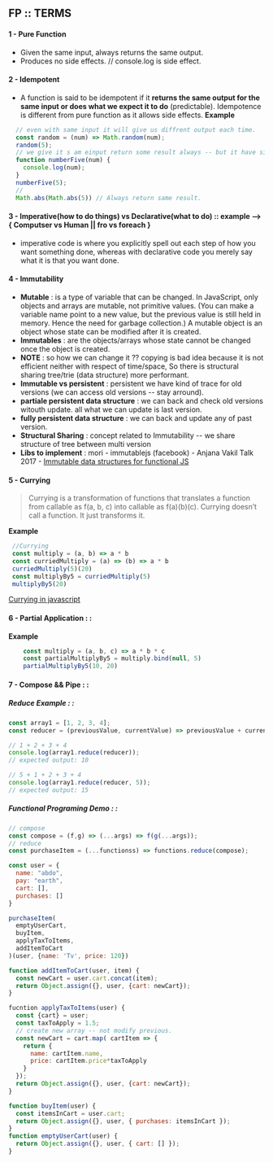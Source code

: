 ## FP :: TERMS
#### 1 - Pure Function  
  - Given the same input, always returns the same output.
  - Produces no side effects. // console.log is side effect.
#### 2 - Idempotent
  - A function is said to be idempotent if it **returns the same output for the same input or does what we expect it to do** (predictable). Idempotence is different from pure function as it allows side effects.
**Example**
```js
  // even with same input it will give us diffrent output each time.
  const random = (num) => Math.random(num);
  random(5);
  // we give it s am einput return some result always -- but it have side effect.
  function numberFive(num) {
    console.log(num);
  }
  numberFive(5);
  //
  Math.abs(Math.abs(5)) // Always return same result.
```
#### 3 - Imperative(how to do things) vs Declarative(what to do) :: example --> { Computser vs Human || fro vs foreach } 
  - imperative code is where you explicitly spell out each step of how you want something done, whereas with declarative code you merely say what it is that you want done.
#### 4 - Immutability
   - **Mutable** : is a type of variable that can be changed. In JavaScript, only objects and arrays are mutable, not primitive values. (You can make a variable name point to a new value, but the previous value is still held in memory. Hence the need for garbage collection.) A mutable object is an object whose state can be modified after it is created.
   - **Immutables** : are the objects/arrays whose state cannot be changed once the object is created.
   - **NOTE** : so how we can change it ?? copying is bad idea because it is not efficient neither with respect of time/space, So there is structural sharing tree/trie (data structure) more performant.
  - **Immutable vs persistent** : persistent we have kind of trace for old versions (we can access old versions -- stay arround).
  - **partiale persistent data structure** : we can back and check old versions witouth update. all what we can update is last version.
  - **fully persistent data structure** : we can back and update any of past version.
  - **Structural Sharing** : concept related to Immutability -- we share structure of tree between multi version
  - **Libs to implement** : mori - immutablejs (facebook) - 
  Anjana Vakil Talk 2017 - [Immutable data structures for functional JS](https://www.youtube.com/watch?v=Wo0qiGPSV-s)
#### 5 - Currying
  > Currying is a transformation of functions that translates a function from callable as f(a, b, c) into callable as f(a)(b)(c).
    Currying doesn’t call a function. It just transforms it.
    
 **Example**
  ```js 
   //Currying
   const multiply = (a, b) => a * b
   const curriedMultiply = (a) => (b) => a * b
   curriedMultiply(5)(20)
   const multiplyBy5 = curriedMultiply(5)
   multiplyBy5(20)
```
[Currying in javascript](https://dev.to/cglikpo/currying-in-javascript-1jke)
   
#### 6 - Partial Application : :

**Example**
```js
    const multiply = (a, b, c) => a * b * c
    const partialMultiplyBy5 = multiply.bind(null, 5)
    partialMultiplyBy5(10, 20)
 ```
#### 7 - Compose && Pipe : :

##### Reduce Example : :
```js
const array1 = [1, 2, 3, 4];
const reducer = (previousValue, currentValue) => previousValue + currentValue;

// 1 + 2 + 3 + 4
console.log(array1.reduce(reducer));
// expected output: 10

// 5 + 1 + 2 + 3 + 4
console.log(array1.reduce(reducer, 5));
// expected output: 15
```

##### Functional Programing Demo : :

```js
// compose
const compose = (f,g) => (...args) => f(g(...args));
// reduce
const purchaseItem = (...functionss) => functions.reduce(compose);

const user = {
  name: "abdo",
  pay: "earth",
  cart: [],
  purchases: []
}

purchaseItem(
  emptyUserCart,
  buyItem,
  applyTaxToItems,
  addItemToCart
)(user, {name: 'Tv', price: 120})

function addItemToCart(user, item) {
  const newCart = user.cart.concat(item);
  return Object.assign({}, user, {cart: newCart});
}

fucntion applyTaxToItems(user) {
  const {cart} = user;
  const taxToApply = 1.5;
  // create new array -- not modify previous.
  const newCart = cart.map( cartItem => {
    return {
      name: cartItem.name,
      price: cartItem.price*taxToApply
    }
  });
  return Object.assign({}, user, {cart: newCart});
}

function buyItem(user) { 
  const itemsInCart = user.cart;
  return Object.assign({}, user, { purchases: itemsInCart });
}
function emptyUserCart(user) { 
  return Object.assign({}, user, { cart: [] });
}
```
